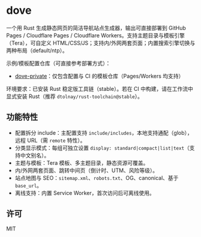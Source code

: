 # dove

一个用 Rust 生成静态网页的简洁导航站点生成器，输出可直接部署到 GitHub Pages / Cloudflare Pages / Cloudflare Workers。支持主题目录与模板引擎（Tera），可自定义 HTML/CSS/JS；支持内/外网两套页面；内置搜索引擎切换与两种布局（default/ntp）。

示例/模板配置仓库（可直接参考部署方式）：

- [dove-private](https://github.com/dovenav/dove-private)：仅包含配置与 CI 的模板仓库（Pages/Workers 均支持）

环境要求：已安装 Rust 稳定版工具链（stable）。若在 CI 中构建，请在工作流中显式安装 Rust（推荐 `dtolnay/rust-toolchain@stable`）。

## 功能特性

- 配置拆分 include：主配置支持 `include/includes`，本地支持通配（glob），远程 URL（需 `remote` 特性）。
- 分类显示模式：每组可独立设置 `display: standard|compact|list|text`（支持中文别名）。
- 主题与模板：Tera 模板、多主题目录，静态资源可覆盖。
- 内/外网两套页面、跳转中间页（倒计时、UTM、风险等级）。
- 站点地图与 SEO：`sitemap.xml`、`robots.txt`、OG、canonical、基于 `base_url`。
- 离线支持：内置 Service Worker，首次访问后可离线使用。

 
## 许可

MIT
 

